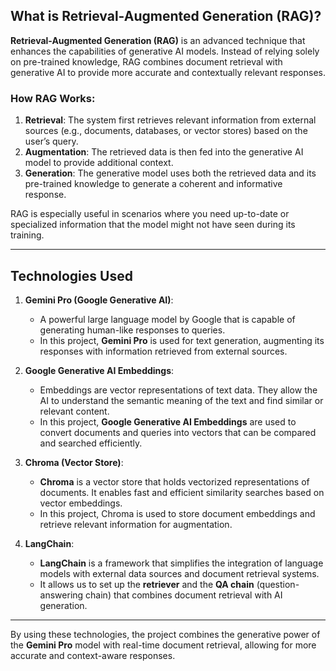 ## What is Retrieval-Augmented Generation (RAG)?

**Retrieval-Augmented Generation (RAG)** is an advanced technique that enhances the capabilities of generative AI models. Instead of relying solely on pre-trained knowledge, RAG combines document retrieval with generative AI to provide more accurate and contextually relevant responses.

### How RAG Works:
1. **Retrieval**: The system first retrieves relevant information from external sources (e.g., documents, databases, or vector stores) based on the user’s query.
2. **Augmentation**: The retrieved data is then fed into the generative AI model to provide additional context.
3. **Generation**: The generative model uses both the retrieved data and its pre-trained knowledge to generate a coherent and informative response.

RAG is especially useful in scenarios where you need up-to-date or specialized information that the model might not have seen during its training.

---

## Technologies Used

1. **Gemini Pro (Google Generative AI)**:
   - A powerful large language model by Google that is capable of generating human-like responses to queries.
   - In this project, **Gemini Pro** is used for text generation, augmenting its responses with information retrieved from external sources.

2. **Google Generative AI Embeddings**:
   - Embeddings are vector representations of text data. They allow the AI to understand the semantic meaning of the text and find similar or relevant content.
   - In this project, **Google Generative AI Embeddings** are used to convert documents and queries into vectors that can be compared and searched efficiently.

3. **Chroma (Vector Store)**:
   - **Chroma** is a vector store that holds vectorized representations of documents. It enables fast and efficient similarity searches based on vector embeddings.
   - In this project, Chroma is used to store document embeddings and retrieve relevant information for augmentation.

4. **LangChain**:
   - **LangChain** is a framework that simplifies the integration of language models with external data sources and document retrieval systems.
   - It allows us to set up the **retriever** and the **QA chain** (question-answering chain) that combines document retrieval with AI generation.

---

By using these technologies, the project combines the generative power of the **Gemini Pro** model with real-time document retrieval, allowing for more accurate and context-aware responses.
